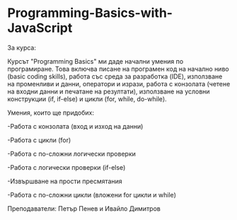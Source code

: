 # Programming-Basics-with-JavaScript

За курса:

Курсът "Programming Basics" ми даде начални умения по програмиране. Това включва писане на програмен код на начално ниво (basic coding skills), работа със среда за разработка (IDE), използване на променливи и данни, оператори и изрази, работа с конзолата (четене на входни данни и печатане на резултати), използване на условни конструкции (if, if-else) и цикли (for, while, do-while).

Умения, които ще придобиx:

-Работа с конзолата (вход и изход на данни)

-Работа с цикли (for)

-Работа с по-сложни логически проверки

-Работа с логически проверки (if-else)

-Извършване на прости пресмятания

-Работа с по-сложни цикли (вложени for цикли и while)

Преподаватели: Петър Пенев и Ивайло Димитров


